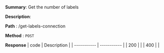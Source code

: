 **Summary**: Get the number of labels

**Description**:

**Path** : /get-labels-connection

**Method** : `POST`

**Response**
| code      | Description |
| ----------- | ----------- |
|  200   |       |
|  400   |       |

